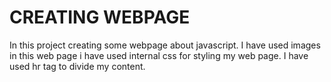 # CREATING WEBPAGE

In this project creating some webpage about javascript.
I have used images in this web page
i have used internal css for styling my web page.
I have used hr tag to divide my content.
